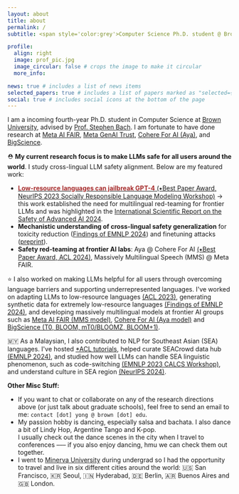 ```yaml
---
layout: about
title: about
permalink: /
subtitle: <span style='color:grey'>Computer Science Ph.D. student @ Brown University<br>Research Scientist Intern @ <a href='https://ai.meta.com/' style='color:#222222'>Meta AI (FAIR)</a>, Collaborator @ <a href='https://cohere.com/research' style='color:#222222'>Cohere For AI</a></span>

profile:
  align: right
  image: prof_pic.jpg
  image_circular: false # crops the image to make it circular
  more_info: 

news: true # includes a list of news items
selected_papers: true # includes a list of papers marked as "selected={true}"
social: true # includes social icons at the bottom of the page
---
```


I am a incoming fourth-year Ph.D. student in Computer Science at [Brown University](https://cs.brown.edu/), advised by [Prof. Stephen Bach](https://scholar.google.com/citations?user=hs6pGXoAAAAJ&hl=en). I am fortunate to have done research at [Meta AI FAIR](https://ai.meta.com/research/), [Meta GenAI Trust](https://ai.meta.com/research/), [Cohere For AI (Aya)](https://cohere.com/research/aya), and [BigScience](https://bigscience.huggingface.co/).

⛑️ **My current research focus is to make LLMs safe for all users around the world**. I study cross-lingual LLM safety alignment. Below are my featured work:
- [<span style="color:brown; font-weight: bold;">Low-resource languages can jailbreak GPT-4</span> (&#11089;Best Paper Award, NeurIPS 2023 Socially Responsible Language Modeling Workshop)](https://arxiv.org/abs/2310.02446) &rarr; this work established the need for multilingual red-teaming for frontier LLMs and was highlighted in the [International Scientific Report on the Safety of Advanced AI 2024](https://www.gov.uk/government/publications/international-scientific-report-on-the-safety-of-advanced-ai).
- **Mechanistic understanding of cross-lingual safety generalization** for toxicity reduction ([Findings of EMNLP 2024](https://arxiv.org/abs/2406.16235)) and finetuning attacks ([preprint](https://arxiv.org/abs/2410.18210)).
- **Safety red-teaming at frontier AI labs**: Aya @ Cohere For AI [(&#11089;Best Paper Award, ACL 2024)](https://arxiv.org/abs/2402.07827), Massively Multilingual Speech (MMS) @ Meta FAIR.

⭐️ I also worked on making LLMs helpful for all users through overcoming language barriers and supporting underrepresented languages. I've worked on adapting LLMs to low-resource languages [(ACL 2023)](https://arxiv.org/abs/2212.09535), generating synthetic data for extremely low-resource languages [(Findings of EMNLP 2024)](https://arxiv.org/abs/2402.14086), and developing massively multilingual models at frontier AI groups such as [Meta AI FAIR (MMS model)](https://ai.meta.com/research/), [Cohere For AI (Aya model)](https://cohere.com/research/aya) and [BigScience (T0, BLOOM, mT0/BLOOMZ, BLOOM+1)](https://bigscience.huggingface.co/).

<!-- - **Meta AI (FAIR)**: I study how to collect data to make Massively Multilingual Speech models robust to accents.
- **Cohere For AI**: In addition to safety red-teaming the [Aya model](https://arxiv.org/abs/2402.07827), I also worked as a language ambassador for the Malay language for the [Aya dataset](https://arxiv.org/abs/2402.06619).
- **BigScience**: I led the language adaptation project for BLOOM, known as [BLOOM+1](https://arxiv.org/abs/2212.09535). I also helped developed [T0](https://arxiv.org/abs/2110.08207), [BLOOM](https://arxiv.org/abs/2211.05100), and [mT0/BLOOMZ](https://arxiv.org/abs/2211.01786).  -->
  
🇲🇾 As a Malaysian, I also contributed to NLP for Southeast Asian (SEA) languages. I've hosted [*ACL tutorials](https://aclanthology.org/2023.ijcnlp-tutorials.2/), helped curate SEACrowd data hub [(EMNLP 2024)](https://arxiv.org/abs/2406.10118), and studied how well LLMs can handle SEA linguistic phenomenon, such as code-switching [(EMNLP 2023 CALCS Workshop)](https://arxiv.org/abs/2303.13592), and understand culture in SEA region [(NeurIPS 2024)](https://arxiv.org/abs/2406.05967).

**Other Misc Stuff:**
- If you want to chat or collaborate on any of the research directions above (or just talk about graduate schools), feel free to send an email to me: `contact [dot] yong @ brown [dot] edu`.
- My passion hobby is dancing, especially salsa and bachata. I also dance a bit of Lindy Hop, Argentine Tango and K-pop. <br>I usually check out the dance scenes in the city when I travel to conferences ––– if you also enjoy dancing, hmu we can check them out together.
- I went to [Minerva University](https://www.minerva.edu/) during undergrad so I had the opportunity to travel and live in six different cities around the world: 🇺🇸 San Francisco, 🇰🇷 Seoul, 🇮🇳 Hyderabad, 🇩🇪 Berlin, 🇦🇷 Buenos Aires and 🇬🇧 London. 